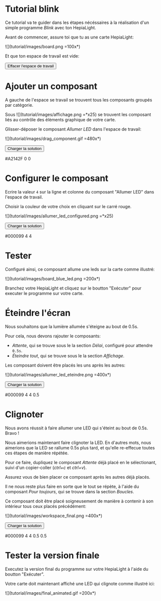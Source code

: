 # Tutorial blink

Ce tutorial va te guider dans les étapes nécéssaires à la réalisation d'un simple programme _Blink_ avec ton HepiaLight.

Avant de commencer, assure toi que tu as une carte HepiaLight:

![](tutorial/images/board.png =100x\*)

Et que ton espace de travail est vide:

<!--Clicking on the button will apply the content on the `workspace` named `empty` below -->

<button onclick="tutorial.workspace('empty')">Effacer l'espace de travail</button>

<!-- workspace template, empty in this case -->
<workspace id="empty">
    <xml xmlns="http://www.w3.org/1999/xhtml">
    </xml>
</workspace>

# Ajouter un composant

A gauche de l'espace se travail se trouvent tous les composants groupés par catégorie.

Sous ![](tutorial/images/affichage.png =\*x25) se trouvent les composant liés au contrôle des élèments graphique de votre carte.

Glisser-déposer le composant _Allumer LED_ dans l'espace de travail:

![](tutorial/images/drag_component.gif =480x\*)

<button onclick="tutorial.workspace('allumer_led_default')">Charger la solution</button>

<workspace id="allumer_led_default">
    <xml xmlns="http://www.w3.org/1999/xhtml">
    <block type="AllumerLed" id=")meyx.DvGw%LYtqc@me4" x="50" y="113">
        <field name="color">#A2142F</field>
        <value name="y">
        <block type="math_number" id=",.06Ed|XoZokgk#,:i%M">
            <field name="NUM">0</field>
        </block>
        </value>
        <value name="x">
        <block type="math_number" id="-;aTdy8vmONJf!F]oeWQ">
            <field name="NUM">0</field>
        </block>
        </value>
    </block>
    </xml>
</workspace>

# Configurer le composant

Ecrire la valeur `4` sur la ligne et colonne du composant "Allumer LED" dans l'espace de travail.

Choisir la couleur de votre choix en cliquant sur le carré rouge.

![](tutorial/images/allumer_led_configured.png =\*x25)

<button onclick="tutorial.workspace('led4_4_blue')">Charger la solution</button>

<workspace id="led4_4_blue">
<xml xmlns="http://www.w3.org/1999/xhtml">
  <block type="AllumerLed" id="1Y)7k}}gyaaE:wzIY{jD" x="50" y="113">
    <field name="color">#000099</field>
    <value name="y">
      <block type="math_number" id="fOkJzqoN*3=$Q;.~Q=zU">
        <field name="NUM">4</field>
      </block>
    </value>
    <value name="x">
      <block type="math_number" id="`p[_jH/9_V_RkwT@+%[.">
        <field name="NUM">4</field>
      </block>
    </value>
  </block>
</xml>
</workspace>

# Tester

Configuré ainsi, ce composant allume une leds sur la carte comme illustré:

![](tutorial/images/board_blue_led.png =200x\*)

Branchez votre HepiaLight et cliquez sur le boutton "Exécuter" pour executer le programme sur votre carte.

# Éteindre l'écran

Nous souhaitons que la lumière allumée s'éteigne au bout de 0.5s.

Pour cela, nous devons rajouter le composants:

-   _Attente_, qui se trouve sous le la section _Délai_, configuré pour attendre `0.5s`.
-   _Éteindre tout_, qui se trouve sous le la section _Affichage_.

Les composant doivent être placés les uns après les autres:

![](tutorial/images/allumer_led_eteindre.png =400x\*)

<button onclick="tutorial.workspace('eteindre')">Charger la solution</button>

<workspace id="eteindre">
<xml xmlns="http://www.w3.org/1999/xhtml">
  <block type="AllumerLed" id="1Y)7k}}gyaaE:wzIY{jD" x="50" y="113">
    <field name="color">#000099</field>
    <value name="y">
      <block type="math_number" id="fOkJzqoN*3=$Q;.~Q=zU">
        <field name="NUM">4</field>
      </block>
    </value>
    <value name="x">
      <block type="math_number" id="`p[_jH/9_V_RkwT@+%[.">
        <field name="NUM">4</field>
      </block>
    </value>
    <next>
      <block type="AttendreS" id="pCvq9k_{lxElg(L(v:[J">
        <field name="s">0.5</field>
        <next>
          <block type="EteindreTout" id="eJYw!%G1@#XWdkiEI,yo"></block>
        </next>
      </block>
    </next>
  </block>
</xml>
</workspace>

# Clignoter

Nous avons réussit à faire allumer une LED qui s'éteint au bout de 0.5s. Bravo !

Nous aimerions maintenant faire clignoter la LED.
En d'autres mots, nous aimerions que la LED se rallume 0.5s plus tard, et qu'elle re-effecue toutes ces étapes de manière répétée.

Pour ce faire, dupliquez le composant _Attente_ déjà placé en le sélectionant, suivi d'un copier-coller (_ctrl+c_ et _ctrl+v_).

Assurez vous de bien placer ce composant après les autres déjà placés.

Il ne nous reste plus faire en sorte que le tout se répète, à l'aide du composant _Pour toujours_, qui se trouve dans la section _Boucles_.

Ce composant doit être placé soigneusement de manière à contenir à son intérieur tous ceux placés précédément:

![](tutorial/images/workspace_final.png =400x\*)

<button onclick="tutorial.workspace('workspace_final')">Charger la solution</button>

<workspace id="workspace_final">
<xml xmlns="http://www.w3.org/1999/xhtml">
  <block type="PourToujours" id="=;UNUoMIY:JKFD)dzGe{" x="23" y="67">
    <statement name="instructions">
      <block type="AllumerLed" id="1Y)7k}}gyaaE:wzIY{jD">
        <field name="color">#000099</field>
        <value name="y">
          <block type="math_number" id="fOkJzqoN*3=$Q;.~Q=zU">
            <field name="NUM">4</field>
          </block>
        </value>
        <value name="x">
          <block type="math_number" id="p[_jH/9_V_RkwT@+%[.">
            <field name="NUM">4</field>
          </block>
        </value>
        <next>
          <block type="AttendreS" id="pCvq9k_{lxElg(L(v:[J">
            <field name="s">0.5</field>
            <next>
              <block type="EteindreTout" id="eJYw!%G1@#XWdkiEI,yo">
                <next>
                  <block type="AttendreS" id="%h.hb`M;$XO#Jfo:Cm:L">
                    <field name="s">0.5</field>
                  </block>
                </next>
              </block>
            </next>
          </block>
        </next>
      </block>
    </statement>
  </block>
</xml>
</workspace>

# Tester la version finale

Executez la version final du programme sur votre HepiaLight à l'aide du boutton "Exécuter".

Votre carte doit maintenant affiché une LED qui clignote comme illustré ici:

![](tutorial/images/final_animated.gif =200x\*)
